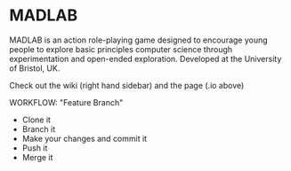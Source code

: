 MADLAB
===
MADLAB is an action role-playing game designed to encourage young people to explore basic principles computer science through experimentation and open-ended exploration. Developed at the University of Bristol, UK.

Check out the wiki (right hand sidebar) and the page (.io above)

WORKFLOW: "Feature Branch"
- Clone it
- Branch it
- Make your changes and commit it 
- Push it
- Merge it
